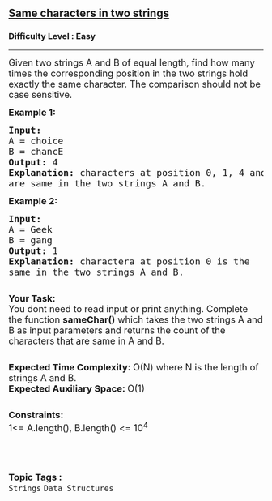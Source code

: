 <h2><a href="https://www.geeksforgeeks.org/problems/c-corresponding-position-in-the-two-strings-that-hold-exactly-the-same-characters5013/1?page=3&difficulty=Easy&status=unsolved&sortBy=accuracy">Same characters in two strings</a></h2><h3>Difficulty Level : Easy</h3><hr><div class="problems_problem_content__Xm_eO"><p><span style="font-size:18px">Given two strings A and B of equal length, find how many times the corresponding position in the two strings hold exactly the same character. The comparison should not be case sensitive.&nbsp;</span></p>

<p><strong><span style="font-size:18px">Example 1:</span></strong></p>

<pre><span style="font-size:18px"><strong>Input:</strong>
A = choice 
B = chancE
<strong>Output: </strong>4
<strong>Explanation: </strong>characters at position 0, 1, 4 and 5
are same in the two strings A and B.</span></pre>

<p><strong><span style="font-size:18px">Example 2:</span></strong></p>

<pre><span style="font-size:18px"><strong>Input:</strong>
A = Geek 
B = gang
<strong>Output:</strong> 1
<strong>Explanation:</strong> charactera at position 0 is the
same in the two strings A and B.</span></pre>

<p><br>
<span style="font-size:18px"><strong>Your Task: &nbsp;</strong><br>
You dont need to read input or print anything. Complete the function <strong>sameChar()</strong> which takes the two strings A and B as input parameters and returns the count of the characters that are same in A and B.</span></p>

<p><br>
<span style="font-size:18px"><strong>Expected Time Complexity: </strong>O(N) where N is the length of strings A and B.<br>
<strong>Expected Auxiliary Space: </strong>O(1)&nbsp;</span></p>

<p><br>
<span style="font-size:18px"><strong>Constraints:</strong><br>
1&lt;= A.length(), B.length()&nbsp;&lt;= 10<sup>4</sup></span></p>

<p>&nbsp;</p>
</div><br><p><span style=font-size:18px><strong>Topic Tags : </strong><br><code>Strings</code>&nbsp;<code>Data Structures</code>&nbsp;